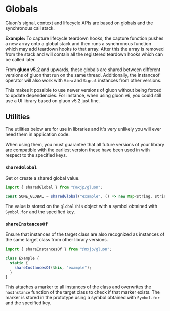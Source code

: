 # Globals
Gluon's signal, context and lifecycle APIs are based on globals and the synchronous call stack.

**Example:** To capture lifecycle teardown hooks, the capture function pushes a new array onto a global stack and then runs a synchronous function which may add teardown hooks to that array. After this the array is removed from the stack and will contain all the registered teardown hooks which can be called later.

From **gluon v5.2** and upwards, these globals are shared between different versions of gluon that run on the same thread. Additionally, the instanceof operator will also work with `View` and `Signal` instances from other versions.

This makes it possible to use newer versions of gluon without being forced to update dependencies. For instance, when using gluon v6, you could still use a UI library based on gluon v5.2 just fine.

## Utilities
The utilities below are for use in libraries and it's very unlikely you will ever need them in application code.

When using them, you must guarantee that all future versions of your library are compatible with the earliest version these have been used in with respect to the specified keys.

### `sharedGlobal`
Get or create a shared global value.
```jsx
import { sharedGlobal } from "@mxjp/gluon";

const SOME_GLOBAL = sharedGlobal("example", () => new Map<string, string>());
```
The value is stored on the `globalThis` object with a symbol obtained with `Symbol.for` and the specified key.

### `shareInstancesOf`
Ensure that instances of the target class are also recognized as instances of the same target class from other library versions.
```jsx
import { shareInstancesOf } from "@mxjp/gluon";

class Example {
  static {
    shareInstancesOf(this, "example");
  }
}
```
This attaches a marker to all instances of the class and overwrites the `hasInstance` function of the target class to check if that marker exists. The marker is stored in the prototype using a symbol obtained with `Symbol.for` and the specified key.
